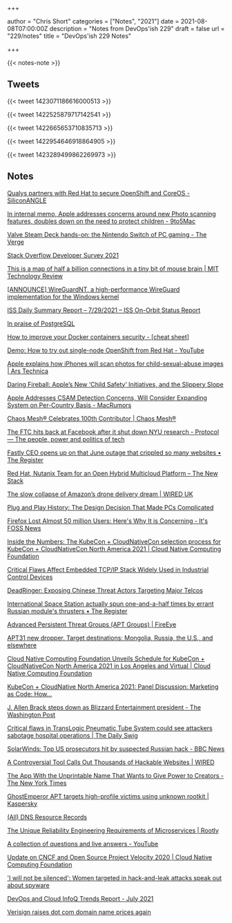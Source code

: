 +++

author = "Chris Short"
categories = ["Notes", "2021"]
date = 2021-08-08T07:00:00Z
description = "Notes from DevOps'ish 229"
draft = false
url = "229/notes"
title = "DevOps'ish 229 Notes"

+++

{{< notes-note >}}

## Tweets

{{< tweet 1423071186616000513 >}}

{{< tweet 1422525879717142541 >}}

{{< tweet 1422665653710835713 >}}

{{< tweet 1422954646918864905 >}}

{{< tweet 1423289499862269973 >}}

## Notes

[Qualys partners with Red Hat to secure OpenShift and CoreOS - SiliconANGLE](https://siliconangle.com/2021/08/04/qualys-partners-red-hat-secure-openshift-coreos/)

[In internal memo, Apple addresses concerns around new Photo scanning features, doubles down on the need to protect children - 9to5Mac](https://9to5mac.com/2021/08/06/apple-internal-memo-icloud-photo-scanning-concerns/)

[Valve Steam Deck hands-on: the Nintendo Switch of PC gaming - The Verge](https://www.theverge.com/2021/8/6/22612886/valve-steam-deck-handheld-gaming-pc-hands-on-preview)

[Stack Overflow Developer Survey 2021](https://insights.stackoverflow.com/survey/2021#technology-most-loved-dreaded-and-wanted)

[This is a map of half a billion connections in a tiny bit of mouse brain | MIT Technology Review](https://www.technologyreview.com/2021/08/02/1030453/microns-connections-in-a-mouse-brain/)

[[ANNOUNCE] WireGuardNT, a high-performance WireGuard implementation for the Windows kernel](https://lists.zx2c4.com/pipermail/wireguard/2021-August/006887.html)

[ISS Daily Summary Report – 7/29/2021 – ISS On-Orbit Status Report](https://blogs.nasa.gov/stationreport/2021/07/29/iss-daily-summary-report-7-29-2021/)

[In praise of PostgreSQL](https://drewdevault.com/2021/08/05/In-praise-of-Postgres.html?utm_source=Pointer&utm_campaign=4fccd833ab-ISSUE_243&utm_medium=email&utm_term=0_6ba2b83261-4fccd833ab-300312877)

[How to improve your Docker containers security - [cheat sheet]](https://blog.gitguardian.com/how-to-improve-your-docker-containers-security-cheat-sheet/?utm_source=Pointer&utm_campaign=4fccd833ab-ISSUE_243&utm_medium=email&utm_term=0_6ba2b83261-4fccd833ab-300312877)

[Demo: How to try out single-node OpenShift from Red Hat - YouTube](https://www.youtube.com/watch?v=QFf0yVAHQKc)

[Apple explains how iPhones will scan photos for child-sexual-abuse images | Ars Technica](https://arstechnica.com/tech-policy/2021/08/apple-explains-how-iphones-will-scan-photos-for-child-sexual-abuse-images/)

[Daring Fireball: Apple’s New ‘Child Safety’ Initiatives, and the Slippery Slope](https://daringfireball.net/2021/08/apple_child_safety_initiatives_slippery_slope)

[Apple Addresses CSAM Detection Concerns, Will Consider Expanding System on Per-Country Basis - MacRumors](https://www.macrumors.com/2021/08/06/apple-to-consider-csam-detection-per-country/?scrolla=5eb6d68b7fedc32c19ef33b4)

[Chaos Mesh® Celebrates 100th Contributor | Chaos Mesh®](https://chaos-mesh.org/blog/chaos-mesh-celebrates-100th-contributor/)

[The FTC hits back at Facebook after it shut down NYU research - Protocol — The people, power and politics of tech](https://www.protocol.com/ftc-zuckerberg-nyu-letter#toggle-gdpr)

[Fastly CEO opens up on that June outage that crippled so many websites • The Register](https://www.theregister.com/2021/08/05/fastly_ceo_outage/)

[Red Hat, Nutanix Team for an Open Hybrid Multicloud Platform – The New Stack](https://thenewstack.io/red-hat-nutanix-team-for-a-open-hybrid-multicloud-platform/)

[The slow collapse of Amazon’s drone delivery dream | WIRED UK](https://www.wired.co.uk/article/amazon-drone-delivery-prime-air)

[Plug and Play History: The Design Decision That Made PCs Complicated](https://tedium.co/2021/08/04/plug-and-play-peripheral-history/)

[Firefox Lost Almost 50 million Users: Here's Why It is Concerning - It's FOSS News](https://news.itsfoss.com/firefox-decline/)

[Inside the Numbers: The KubeCon + CloudNativeCon selection process for KubeCon + CloudNativeCon North America 2021 | Cloud Native Computing Foundation](https://www.cncf.io/blog/2021/08/04/inside-the-numbers-the-kubecon-cloudnativecon-selection-process-for-kubecon-cloudnativecon-north-america-2021/)

[Critical Flaws Affect Embedded TCP/IP Stack Widely Used in Industrial Control Devices](https://thehackernews.com/2021/08/critical-flaws-affect-embedded-tcpip.html)

[DeadRinger: Exposing Chinese Threat Actors Targeting Major Telcos](https://www.cybereason.com/blog/deadringer-exposing-chinese-threat-actors-targeting-major-telcos)

[International Space Station actually spun one-and-a-half times by errant Russian module's thrusters • The Register](https://www.theregister.com/2021/08/03/iss_thruster_spin/)

[Advanced Persistent Threat Groups (APT Groups) | FireEye](https://www.fireeye.com/current-threats/apt-groups.html)

[APT31 new dropper. Target destinations: Mongolia, Russia, the U.S., and elsewhere](https://www.ptsecurity.com/ww-en/analytics/pt-esc-threat-intelligence/apt31-new-attacks/)

[Cloud Native Computing Foundation Unveils Schedule for KubeCon + CloudNativeCon North America 2021 in Los Angeles and Virtual | Cloud Native Computing Foundation](https://www.cncf.io/announcements/2021/08/04/cloud-native-computing-foundation-unveils-schedule-for-kubecon-cloudnativecon-north-america-2021-in-los-angeles-and-virtual/)

[KubeCon + CloudNative North America 2021: Panel Discussion: Marketing as Code: How...](https://kccncna2021.sched.com/event/lV3S/panel-discussion-marketing-as-code-how-to-rock-out-with-non-code-contributions-bart-farrell-data-on-kubernetes-community-kunal-kushwaha-code-for-cause-kaslin-fields-google-matt-broberg-red-hat-chris-short-red-hat)

[J. Allen Brack steps down as Blizzard Entertainment president - The Washington Post](https://www.washingtonpost.com/video-games/2021/08/03/j-allen-brack-resigns-blizzard-lawsuit/?utm_source=reddit.com)

[Critical flaws in TransLogic Pneumatic Tube System could see attackers sabotage hospital operations | The Daily Swig](https://portswigger.net/daily-swig/critical-flaws-in-translogic-pneumatic-tube-system-could-see-attackers-sabotage-nbsp-hospital-operations)

[SolarWinds: Top US prosecutors hit by suspected Russian hack - BBC News](https://www.bbc.com/news/world-us-canada-58042344)

[A Controversial Tool Calls Out Thousands of Hackable Websites | WIRED](https://www.wired.com/story/punkspider-web-site-vulnerabilities/)

[The App With the Unprintable Name That Wants to Give Power to Creators - The New York Times](https://www.nytimes.com/2021/08/02/technology/fypm-creators-app-pay.html)

[GhostEmperor APT targets high-profile victims using unknown rootkit | Kaspersky](https://usa.kaspersky.com/about/press-releases/2021_ghostemperor-apt-targets-high-profile-victims-using-unknown-rootkit)

[(All) DNS Resource Records](https://www.netmeister.org/blog/dns-rrs.html)

[The Unique Reliability Engineering Requirements of Microservices | Rootly](https://rootly.io/blog/the-unique-reliability-engineering-requirements-of-microservices)

[A collection of questions and live answers - YouTube](https://www.youtube.com/watch?v=ub1MAIusPwM)

[Update on CNCF and Open Source Project Velocity 2020 | Cloud Native Computing Foundation](https://www.cncf.io/blog/2021/08/02/update-on-cncf-and-open-source-project-velocity-2020/)

['I will not be silenced': Women targeted in hack-and-leak attacks speak out about spyware](https://www.nbcnews.com/tech/social-media/i-will-not-be-silenced-women-targeted-hack-leak-attacks-n1275540)

[DevOps and Cloud InfoQ Trends Report - July 2021](https://www.infoq.com/articles/devops-and-cloud-trends-2021/)

[Verisign raises dot com domain name prices again](https://www.coywolf.news/webmaster/verisign-raises-dot-com-domain-name-prices-again/)